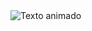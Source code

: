 <img src="https://readme-typing-svg.demolab.com/?font=Iosevka&size=16&pause=1000&color=9D7CD8&center=true&vCenter=true&width=435&lines=Hi there!" alt="Texto animado" class="titulo">



